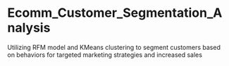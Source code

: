 # Ecomm_Customer_Segmentation_Analysis
Utilizing RFM model and KMeans clustering to segment customers based on behaviors for targeted marketing strategies and increased sales
